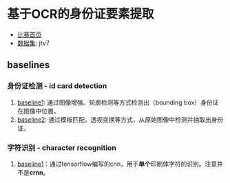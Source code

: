 # 基于OCR的身份证要素提取

- [比赛首页](https://www.datafountain.cn/competitions/346)
- [数据集](https://pan.baidu.com/s/1S3T1uuDL4at5CJbhjye-Ow): jtv7

## baselines

### 身份证检测 - id card detection

1. [baseline1](baselines/id_card_detection/baseline1): 通过图像增强、轮廓检测等方式检测出（bounding box）身份证在图像中位置。
2. [baseline2](baselines/id_card_detection/baseline2): 通过模板匹配，透视变换等方式，从原始图像中检测并抽取出身份证。

### 字符识别 - character recognition

1. [baseline1](baselines/char_rec/baseline1)：通过tensorflow编写的cnn，用于**单个**印刷体字符的识别。注意并不是**crnn**。